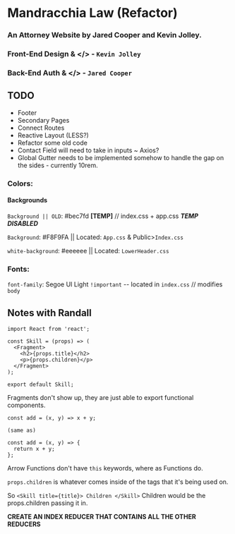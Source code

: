 # Mandracchia Law (Refactor)

### An Attorney Website by Jared Cooper and Kevin Jolley.

### Front-End Design & </> - `Kevin Jolley`

### Back-End Auth & </> - `Jared Cooper`

## TODO

- Footer
- Secondary Pages
- Connect Routes
- Reactive Layout (LESS?)
- Refactor some old code
- Contact Field will need to take in inputs ~ Axios?
- Global Gutter needs to be implemented somehow to handle the gap on the sides - currently 10rem.

### Colors:

#### Backgrounds

`Background || OLD`: #bec7fd **[TEMP]** // index.css + app.css **_TEMP DISABLED_**

`Background`: #F8F9FA || Located: `App.css` & Public>`Index.css`

`white-background`: #eeeeee || Located: `LowerHeader.css`

### Fonts:

`font-family`: Segoe UI Light `!important` -- located in `index.css` // modifies `body`

## Notes with Randall

```JS
import React from 'react';

const Skill = (props) => (
  <Fragment>
    <h2>{props.title}</h2>
    <p>{props.children}</p>
  </Fragment>
);

export default Skill;
```

Fragments don't show up, they are just able to export functional components.

```JS
const add = (x, y) => x + y;

(same as)

const add = (x, y) => {
  return x + y;
};
```

Arrow Functions don't have `this` keywords, where as Functions do.

`props.children` is whatever comes inside of the tags that it's being used on.

So `<Skill title={title}> Children </Skill>` Children would be the props.children passing it in.

**CREATE AN INDEX REDUCER THAT CONTAINS ALL THE OTHER REDUCERS**
